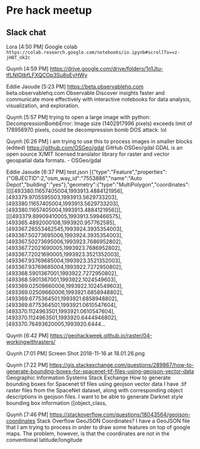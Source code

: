 # Pre hack meetup

## Slack chat

Lora [4:50 PM]
Google colab `https://colab.research.google.com/notebooks/io.ipynb#scrollTo=vz-jH8T_Uk2c`

Quynh [4:59 PM]
https://drive.google.com/drive/folders/1n1Jtu-tfLNIGtbfLFXQCOp3Su8oEyHWy

Eddie Jaoude [5:23 PM]
https://beta.observablehq.com
beta.observablehq.com
Observable
Discover insights faster and communicate more effectively with interactive notebooks for data analysis, visualization, and exploration.

Quynh [5:57 PM]
trying to open a large image with python:
DecompressionBombError: Image size (1402917996 pixels) exceeds limit of 178956970 pixels, could be decompression bomb DOS attack.
lol

Quynh [6:26 PM]
i am trying to use this to process images in smaller blocks (edited)
https://github.com/OSGeo/gdal
GitHub
OSGeo/gdal
GDAL is an open source X/MIT licensed translator library for raster and vector geospatial data formats. - OSGeo/gdal

Eddie Jaoude [6:37 PM]
test.json
[{"type":"Feature","properties":{"OBJECTID":2,"osm_way_id":"7553886","name":"Auto Depot","building":"yes"},"geometry":{"type":"MultiPolygon","coordinates":[[[[493380.11657405004,1993913.4884121956],[493379.9705595503,1993913.5629733203],[493380.11657405004,1993913.5629733203],[493380.11657405004,1993913.4884121956]]],[[[493379.89909410005,1993913.599466575],[493365.4892000108,1993920.957762585],[493367.26553462545,1993924.3935354003],[493367.50273695006,1993924.3935354003],[493367.50273695006,1993923.7686952802],[493367.72021690005,1993923.7686952802],[493367.72021690005,1993923.3521352003],[493367.93769685004,1993923.3521352003],[493367.93769685004,1993922.7272950802],[493368.5901367001,1993922.7272950802],[493368.5901367001,1993922.1024549603],[493369.02509660006,1993922.1024549603],[493369.02509660006,1993921.6858948802],[493369.6775364501,1993921.6858948802],[493369.6775364501,1993921.0610547604],[493370.1124963501,1993921.0610547604],[493370.1124963501,1993920.6444946802],[493370.76493620005,1993920.6444...

Quynh [6:42 PM]
https://geohackweek.github.io/raster/04-workingwithrasters/

Quynh [7:01 PM]
Screen Shot 2018-11-16 at 18.01.26.png


Quynh [7:22 PM]
https://gis.stackexchange.com/questions/289867/how-to-generate-bounding-boxes-for-spacenet-tif-files-using-geojson-vector-data
Geographic Information Systems Stack Exchange
How to generate bounding boxes for Spacenet tif files using geojson vector data
I have .tif raster files from the SpaceNet dataset, along with corresponding object descriptions in geojson files. I want to be able to generate Darknet style bounding box information ([object_class,

Quynh [7:46 PM]
https://stackoverflow.com/questions/18043564/geojson-coordinates
Stack Overflow
GeoJSON Coordinates?
I have a GeoJSON file that I am trying to process in order to draw some features on top of google maps. The problem, however, is that the coordinates are not in the conventional latitude/longitude
